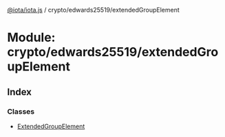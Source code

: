 [@iota/iota.js](../README.md) / crypto/edwards25519/extendedGroupElement

# Module: crypto/edwards25519/extendedGroupElement

## Index

### Classes

* [ExtendedGroupElement](../classes/crypto_edwards25519_extendedgroupelement.extendedgroupelement.md)
